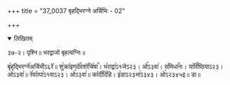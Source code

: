 +++
title = "37_0037 बृहद्भिरग्ने अर्चिभिः - 02"

+++
<details open><summary>लिखितम्</summary>

३७-२। पृश्नि॥ भरद्वाजो बृहत्यग्निः॥

बृ꣥हद्भिरग्ने꣯अर्चिभीऽ६रे꣥॥ शु꣢क्रा꣡इणदे꣢꣯वशो꣯चि꣡षा꣢꣯। भ꣡राद्वा꣢ऽ१जेऽ२३। ओ꣭ऽ३वा꣢। स꣡मिधा꣢꣯नः। या꣡वि꣪ष्ठियाऽ२३। ओ꣭ऽ३वा꣢॥ रे꣯वा꣡त्पा꣢ऽ१वाऽ२३। ओ꣭ऽ३वा꣢॥ का꣡दी꣯दि꣢हि। इ꣡डाऽ२३भा꣢ऽ३४३। ओ꣡ऽ२३४५इ॥ डा॥
</details>